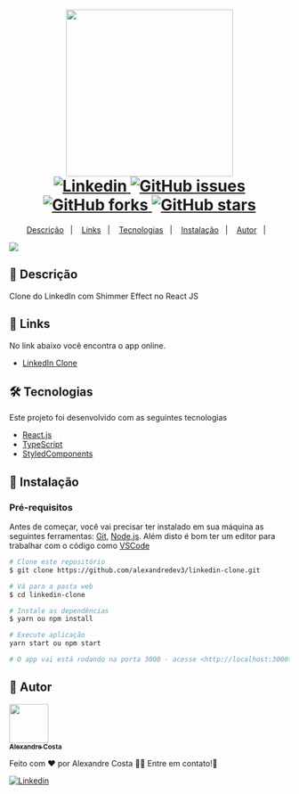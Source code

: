 <h1 align="center">
  <img width="300px" src="./.github/assets/linkedin.svg" />
  <br />
  <a href="https://www.linkedin.com/in/alexandre-costa-401699199">
    <img alt="Linkedin" src="https://img.shields.io/badge/-Alexandre%20Costa-29B6D1?label=Linkedin&logo=linkedin&style=flat-square">
  </a>
  <a href="https://github.com/alexandredev3/linkedin-clone//issues">
    <img alt="GitHub issues" src="https://img.shields.io/github/issues/alexandredev3/linkedin-clone?color=29B6D1&style=flat-square">
  </a>
  <a href="https://github.com/alexandredev3/linkedin-clone//network">
    <img alt="GitHub forks" src="https://img.shields.io/github/forks/alexandredev3/linkedin-clone?color=29B6D1&style=flat-square">
  </a>
  <a href="https://github.com/alexandredev3/linkedin-clone//stargazers">
    <img alt="GitHub stars" src="https://img.shields.io/github/stars/alexandredev3/linkedin-clone?color=29B6D1&style=flat-square">
  </a>
</h1>
<p align="center">
  <a href="#page_facing_up-descrição">Descrição</a>&nbsp;&nbsp;&nbsp;|&nbsp;&nbsp;&nbsp;
  <a href="#paperclip-links">Links</a>&nbsp;&nbsp;&nbsp;|&nbsp;&nbsp;&nbsp;
  <a href="#-tecnologias">Tecnologias</a>&nbsp;&nbsp;&nbsp;|&nbsp;&nbsp;&nbsp;
  <a href="#closed_book-instalação">Instalação</a>&nbsp;&nbsp;&nbsp;|&nbsp;&nbsp;&nbsp;
  <a href="#man-Autor">Autor</a>&nbsp;&nbsp;&nbsp;|&nbsp;&nbsp;&nbsp;
</p>

<img src="./.github/assets/linkedin_clone_app.png" />

## :page_facing_up: Descrição
Clone do LinkedIn com Shimmer Effect no React JS

## :paperclip: Links
No link abaixo você encontra o app online.

- [LinkedIn Clone](https://linkedin-clone-alexandredev3.netlify.app/)

## 🛠 Tecnologias
Este projeto foi desenvolvido com as seguintes tecnologias

- [React.js](https://pt-br.reactjs.org/)
- [TypeScript](https://www.typescriptlang.org/)
- [StyledComponents](https://styled-components.com/)

## :closed_book: Instalação

### Pré-requisitos
Antes de começar, você vai precisar ter instalado em sua máquina as seguintes ferramentas:
[Git](https://git-scm.com), [Node.js](https://nodejs.org/en/).
Além disto é bom ter um editor para trabalhar com o código como [VSCode](https://code.visualstudio.com/)

```bash
# Clone este repositório
$ git clone https://github.com/alexandredev3/linkedin-clone.git

# Vá para a pasta web
$ cd linkedin-clone

# Instale as dependências
$ yarn ou npm install

# Execute aplicação
yarn start ou npm start

# O app vai está rodando na porta 3000 - acesse <http://localhost:3000>
```

## :man: Autor

<a href="https://github.com/alexandredev3/">
 <img src="https://avatars0.githubusercontent.com/u/61118233?s=400&u=37870397a9363ce5e768975c05e95a5f5d323ca1&v=4" width="70px;" alt=""/>
 <br />
 <sub><b>Alexandre Costa</b></sub>
</a>


Feito com ❤️ por Alexandre Costa :wave::wave: Entre em contato!🚀

<a href="https://www.linkedin.com/in/alexandre-costa-401699199">
  <img alt="Linkedin" src="https://img.shields.io/badge/-Alexandre%20Costa-9871F5?label=Linkedin&logo=linkedin&style=flat-square">
</a>
